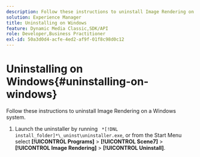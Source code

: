 ```yaml
---
description: Follow these instructions to uninstall Image Rendering on a Windows system.
solution: Experience Manager
title: Uninstalling on Windows
feature: Dynamic Media Classic,SDK/API
role: Developer,Business Practitioner
exl-id: 50a3d0d4-acfe-4ed2-af9f-01f8c98d0c12
---
```

# Uninstalling on Windows{#uninstalling-on-windows}

Follow these instructions to uninstall Image Rendering on a Windows system.

1. Launch the uninstaller by running ` *[!DNL install_folder]*\_uninst\uninstaller.exe`, or from the Start Menu select **[!UICONTROL Programs]** > **[!UICONTROL Scene7]** > **[!UICONTROL Image Rendering]** > **[!UICONTROL Uninstall]**.
